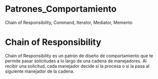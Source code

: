 # Patrones_Comportamiento
Chain of Responsibility, Command, Iterator, Mediator, Memento

# Chain of Responsibility
Chain of Responsibility es un patrón de diseño de comportamiento que te permite pasar solicitudes a lo largo de una cadena de manejadores. Al recibir una solicitud, cada manejador decide si la procesa o si la pasa al siguiente manejador de la cadena.
